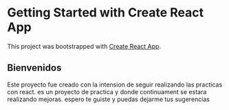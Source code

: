 # Getting Started with Create React App

This project was bootstrapped with [Create React App](https://github.com/facebook/create-react-app).

## Bienvenidos

Este proyecto fue creado con la intension de seguir realizando las practicas con react.
es un proyecto de practica y donde continuament se estara realizando mejoras.
espero te guiste y puedas dejarme tus sugerencias
